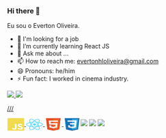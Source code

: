 ### Hi there 👋

Eu sou o Everton Oliveira.


- 🔭 I'm looking for a job
- 🌱 I’m currently learning React JS
- 💬 Ask me about ...
- 📫 How to reach me: evertonhloliveira@gmail.com
- 😄 Pronouns: he/him
- ⚡ Fun fact: I worked in cinema industry. 



<div >
  <a href="https://github.com/evertonhlo">
  <img height="180em" src="https://github-readme-stats.vercel.app/api?username=evertonhlo&theme=dracula&show_icons=true"/>
  <img height="180em" src="https://github-readme-stats.vercel.app/api/top-langs/?username=evertonhlo&layout=compact&langs_count=7&theme=dracula"/>
</div>



///

<div> 

 <img align="center" alt="Rafa-Js" height="30" width="40" src="https://raw.githubusercontent.com/devicons/devicon/master/icons/javascript/javascript-plain.svg">
  <img align="center" alt="Rafa-React" height="30" width="40" src="https://raw.githubusercontent.com/devicons/devicon/master/icons/react/react-original.svg">
  <img align="center" alt="Rafa-HTML" height="30" width="40" src="https://raw.githubusercontent.com/devicons/devicon/master/icons/html5/html5-original.svg">
  <img align="center" alt="Rafa-CSS" height="30" width="40" src="https://raw.githubusercontent.com/devicons/devicon/master/icons/css3/css3-original.svg"  
 
  <a href="https://instagram.com/terceirocampo" target="_blank"><img src="https://img.shields.io/badge/-Instagram-%23E4405F?style=for-the-badge&logo=instagram&logoColor=white" target="_blank"></a> 
  <a href = "mailto:evertonhloliveira@gmail.com"><img src="https://img.shields.io/badge/-Gmail-%23333?style=for-the-badge&logo=gmail&logoColor=white" target="_blank"></a>
  <a href="https:/https://www.linkedin.com/in/everton--oliveira/" target="_blank"><img src="https://img.shields.io/badge/-LinkedIn-%230077B5?style=for-the-badge&logo=linkedin&logoColor=white" target="_blank"></a> 
  
 

  

 
</div>
